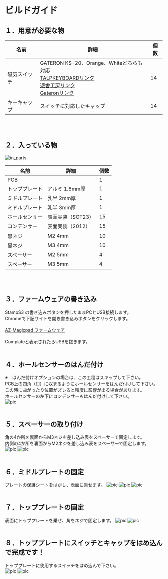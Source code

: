 # ビルドガイド

## １．用意が必要な物

| 名前 | 詳細 | 個数 |
| --- | --- | --- |
| 磁気スイッチ | GATERON KS-20、Orange、Whiteどちらも対応<br><a href="https://talpkeyboard.net/items/653b569422176f00309b4a42" target="_blank">TALPKEYBOARDリンク</a><br><a href="https://shop.yushakobo.jp/products/8165" target="_blank">遊舎工房リンク</a><br><a href="https://gateron.com/products/gateron-ks-20-magnetic-white-switch-set" target="_blank">Gateronリンク</a> | 14 |
| キーキャップ | スイッチに対応したキャップ | 14 |

<br><br>

## ２．入っている物
![in_parts](/docs/img/DSC_2161.jpg)

| 名前 | 詳細 | 個数 |
| --- | --- | --- |
| PCB | 　 | 1 |
| トッププレート | アルミ 1.6mm厚 | 1 |
| ミドルプレート | 乳半 2mm厚 | 1 |
| ミドルプレート | 乳半 3mm厚 | 1 |
| ホールセンサー | 表面実装（SOT23） | 15 |
| コンデンサー | 表面実装（2012） | 15 |
| 黒ネジ | M2 4mm | 10 |
| 黒ネジ | M3 4mm | 10 |
| スペーサー | M2 5mm | 4 |
| スペーサー | M3 5mm | 4 |

<br><br>

## ３．ファームウェアの書き込み
StampS3 の書き込みボタンを押したままPCとUSB接続します。<br>
Chromeで下記サイトを開き書き込みボタンをクリックします。<br><br>
<a href="https://palette-system.github.io/az-nubpad/magicpad.html" target="_blank">AZ-Magicpad ファームウェア</a><br><br>
Complateと表示されたらUSBを抜きます。
<br><br>

## ４．ホールセンサーのはんだ付け
※　はんだ付けオプションの場合は、この工程はスキップして下さい。<br>
PCB上の四角（□）に収まるようにホールセンサーをはんだ付けして下さい。<br>
この時に曲がったり位置がズレると精度に影響が出る場合があります。<br>
ホールセンサーの左下にコンデンサーもはんだ付けして下さい。<br>
![pic](/docs/img/hall.jpg)
<br><br>


## ５．スペーサーの取り付け
角の4か所を裏面からM3ネジを差し込み表をスペーサーで固定します。<br>
内側の4か所を裏面からM2ネジを差し込み表をスペーサーで固定します。<br>
![pic](/docs/img/DSC_2166.jpg)
![pic](/docs/img/DSC_2165.jpg)
<br><br>

## ６．ミドルプレートの固定
プレートの保護シートをはがし、表面に乗せます。
![pic](/docs/img/DSC_2167.jpg)
![pic](/docs/img/DSC_2169.jpg)
![pic](/docs/img/DSC_2171.jpg)
<br><br>

## ７．トッププレートの固定
表面にトッププレートを乗せ、角をネジで固定します。
![pic](/docs/img/DSC_2172.jpg)
![pic](/docs/img/DSC_2174.jpg)
<br><br>

## ８．トッププレートにスイッチとキャップをはめ込んで完成です！
トッププレートに使用するスイッチをはめ込んで下さい。<br>
![pic](/docs/img/DSC_2176.jpg)
![pic](/docs/img/DSC_2181_t.jpg)
<br><br>


